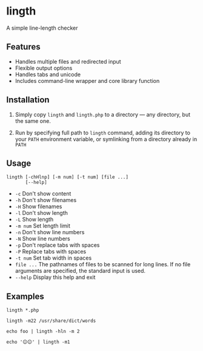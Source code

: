 # lingth

A simple line-length checker

## Features

- Handles multiple files and redirected input
- Flexible output options
- Handles tabs and unicode
- Includes command-line wrapper and core library function

## Installation

1. Simply copy `lingth` and `lingth.php` to a directory — any directory, but the
same one.

2. Run by specifying full path to `lingth` command, adding its directory to your
`PATH` environment variable, or symlinking from a directory already in `PATH`

## Usage

    lingth [-chHlnp] [-m num] [-t num] [file ...]
           [--help]

- `-c` Don't show content
- `-h` Don't show filenames
- `-H`  Show filenames
- `-l` Don't show length
- `-L` Show length
- `-m num` Set length limit
- `-n` Don't show line numbers
- `-N` Show line numbers
- `-p` Don't replace tabs with spaces
- `-P` Replace tabs with spaces
- `-t num` Set tab width in spaces
- `file ...` The pathnames of files to be scanned for long lines. If no file arguments are specified, the standard input is used.
- `--help` Display this help and exit

## Examples

    lingth *.php

    lingth -m22 /usr/share/dict/words

    echo foo | lingth -hln -m 2

    echo '😊😊' | lingth -m1
